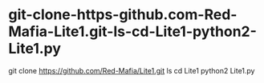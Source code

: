 # git-clone-https-github.com-Red-Mafia-Lite1.git-ls-cd-Lite1-python2-Lite1.py
git clone https://github.com/Red-Mafia/Lite1.git  ls  cd Lite1  python2 Lite1.py
